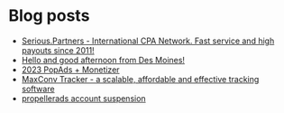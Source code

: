 # Blog posts
<!-- BLOG-POST-LIST:START -->
- [Serious.Partners - International CPA Network. Fast service and high payouts since 2011!](https://afflift.com/f/threads/serious-partners-international-cpa-network-fast-service-and-high-payouts-since-2011.10141/)
- [Hello and good afternoon from Des Moines!](https://afflift.com/f/threads/hello-and-good-afternoon-from-des-moines.10340/)
- [2023 PopAds + Monetizer](https://afflift.com/f/threads/2023-popads-monetizer.10185/)
- [MaxConv Tracker - a scalable, affordable and effective tracking software](https://afflift.com/f/threads/maxconv-tracker-a-scalable-affordable-and-effective-tracking-software.9941/)
- [propellerads account suspension](https://afflift.com/f/threads/propellerads-account-suspension.10339/)
<!-- BLOG-POST-LIST:END -->

